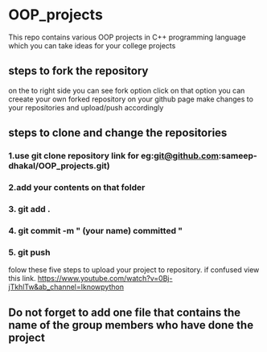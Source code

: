 # OOP_projects

This repo contains various OOP projects in C++ programming language which you can take ideas for your college projects

## steps to fork the repository

on the to right side you can see fork option
click on that option you can creeate your own forked repository on your github page
make changes to your repositories and upload/push accordingly

## steps to clone and change the repositories

### 1.use git clone repository link for eg:git@github.com:sameep-dhakal/OOP_projects.git)

### 2.add your contents on that folder

### 3. git add .

### 4. git commit -m " (your name) committed "

### 5. git push

folow these five steps to upload your project to repository.
if confused view this link.
https://www.youtube.com/watch?v=0Bj-jTkhlTw&ab_channel=Iknowpython

## Do not forget to add one file that contains the name of the group members who have done the project
